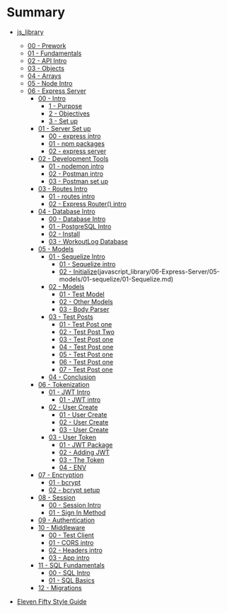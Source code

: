 # Summary
* [js_library]()
    * [00 - Prework]()
    * [01 - Fundamentals]()
    * [02 - API Intro]()
    * [03 - Objects]()
    * [04 - Arrays]()
    * [05 - Node Intro]()
    * [06 - Express Server]()
        * [00 - Intro ]()
            * [1 - Purpose](javascript_library/06-Express-Server/00-intro/01-purpose.md)
            * [2 - Objectives](javascript_library/06-Express-Server/00-intro/02-set-up.md)
            * [3 - Set up](javascript_library/06-Express-Server/00-intro/03-documentation.md)
        * [01 - Server Set up]()
            * [00 - express intro](javascript_library/06-Express-Server/01-server-setup/00-express-intro.md)
            * [01 - npm packages](javascript_library/06-Express-Server/01-server-setup/01-server-package.md)
            * [02 - express server](javascript_library/06-Express-Server/01-server-setup/02-server-code.md)
        * [02 - Development Tools]()
            * [01 - nodemon intro](javascript_library/06-Express-Server/02-dev-tools/01-nodemon-intro.md)
            * [02 - Postman intro](javascript_library/06-Express-Server/02-dev-tools/02-postman-intro.md)
            * [03 - Postman set up](javascript_library/06-Express-Server/02-dev-tools/03-postman-practice.md)
        * [03 - Routes Intro]()
            * [01 - routes intro](javascript_library/06-Express-Server/03-routes/01-routes-intro.md)
            * [02 - Express Router() intro](javascript_library/06-Express-Server/03-routes/01-routes-intro.md)
        * [04 - Database Intro]()
            * [00 - Database Intro](javascript_library/06-Express-Server/04-db/00-db-intro.md)
            * [01 - PostgreSQL Intro](javascript_library/06-Express-Server/04-db/01-pg-intro.md)
            * [02 - Install](javascript_library/06-Express-Server/04-db/02-pg-install.md)
            * [03 - WorkoutLog Database](javascript_library/06-Express-Server/04-db/03-pg-workoutlog-db.md)
        * [05 - Models]()
            * [01 - Sequelize Intro]()
                * [01 - Sequelize intro](javascript_library/06-Express-Server/05-models/01-sequelize/00-intro.md)
                * [02 - Initialize]()(javascript_library/06-Express-Server/05-models/01-sequelize/01-Sequelize.md)
            * [02 - Models]()
                * [01 - Test Model](javascript_library/06-Express-Server/05-models/02-models/01-test-model.md)
                * [02 - Other Models](javascript_library/06-Express-Server/05-models/02-models/02-othermodels.md)
                * [03 - Body Parser](javascript_library/06-Express-Server/05-models/02-models/03-body-parser.md)
            * [03 - Test Posts]()
                * [01 - Test Post one](javascript_library/06-Express-Server/05-models/03-testpost/01-testpost-one.md)
                * [02 - Test Post Two](javascript_library/06-Express-Server/05-models/03-testpost/02-testpost-two.md)
                * [03 - Test Post one](javascript_library/06-Express-Server/05-models/03-testpost/03-testpost-three.md)
                * [04 - Test Post one](javascript_library/06-Express-Server/05-models/03-testpost/04-testpost-four.md)
                * [05 - Test Post one](javascript_library/06-Express-Server/05-models/03-testpost/05-testpost-five.md)
                * [06 - Test Post one](javascript_library/06-Express-Server/05-models/03-testpost/06-testpost-six.md)
                * [07 - Test Post one](javascript_library/06-Express-Server/05-models/03-testpost/07-testpost-seven.md)
            * [04 - Conclusion](javascript_library/06-Express-Server/05-models/04-conclusion/01-conclusion.md)
        * [06 - Tokenization]()
            * [01 - JWT Intro]()
                * [01 - JWT intro](javascript_library/06-Express-Server/06-jwt/01-jwt-intro/01-jwt-intro.md)
            * [02 - User Create]()
                * [01 - User Create](javascript_library/06-Express-Server/06-jwt/02-user-create/01-user-create.md)
                * [02 - User Create](javascript_library/06-Express-Server/06-jwt/02-user-create/02-user-create.md)
                * [03 - User Create](javascript_library/06-Express-Server/06-jwt/02-user-create/03-user-create.md)
            * [03 - User Token]()
                * [01 - JWT Package](javascript_library/06-Express-Server/06-jwt/03-user-token/01-jwt-package.md)
                * [02 - Adding JWT](javascript_library/06-Express-Server/06-jwt/03-user-token/02-adding-jwt.md)
                * [03 - The Token](javascript_library/06-Express-Server/06-jwt/03-user-token/03-token-with-user.md)
                * [04 - ENV](javascript_library/06-Express-Server/06-jwt/03-user-token/04-process-env.md)
        * [07 - Encryption]()
            * [01 - bcrypt](javascript_library/06-Express-Serer/07-encryption/00-bcrypt-intro.md)
            * [02 - bcrypt setup](javascript_library/06-Express-Serer/07-encryption/01-bcrypt-setup.md)   
        * [08 - Session]()
            * [00 - Session Intro](javascript_library/06-Express-Serer/08-session/00-session-intro.md)
            * [01 - Sign In Method](javascript_library/06-Express-Serer/08-session/01-signinmethod.md)
        * [09 - Authentication]()
        * [10 - Middleware]()
            * [00 - Test Client](javascript_library/06-Express-Server/10-middleware/00-test-client.md)
            * [01 - CORS intro](javascript_library/06-Express-Server/10-middleware/01-middleware-intro.md)
            * [02 - Headers intro](javascript_library/06-Express-Server/10-middleware/02-headers.md)
            * [03 - App intro](javascript_library/06-Express-Server/10-middleware/03-app.md)
        * [11 - SQL Fundamentals]()
            * [00 - SQL Intro](javascript_library/06-Express-Server/11-sql-intro/00-sql-intro.md)
            * [01 - SQL Basics](javascript_library/06-Express-Server/11-sql-intro/01-sql-basics.md)
        * [12 - Migrations]()
   

* [Eleven Fifty Style Guide](StyleGuide/StyleGuide.md)